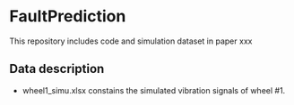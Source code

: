 # FaultPrediction
This repository includes code and simulation dataset in paper xxx

## Data description
- wheel1_simu.xlsx constains the simulated vibration signals of wheel #1.
